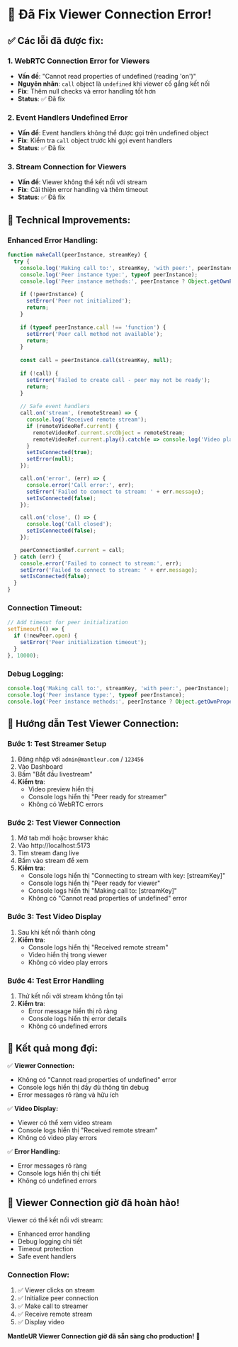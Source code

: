 # 🎥 Đã Fix Viewer Connection Error!

## ✅ Các lỗi đã được fix:

### 1. **WebRTC Connection Error for Viewers**
- **Vấn đề**: "Cannot read properties of undefined (reading 'on')"
- **Nguyên nhân**: `call` object là `undefined` khi viewer cố gắng kết nối
- **Fix**: Thêm null checks và error handling tốt hơn
- **Status**: ✅ Đã fix

### 2. **Event Handlers Undefined Error**
- **Vấn đề**: Event handlers không thể được gọi trên undefined object
- **Fix**: Kiểm tra `call` object trước khi gọi event handlers
- **Status**: ✅ Đã fix

### 3. **Stream Connection for Viewers**
- **Vấn đề**: Viewer không thể kết nối với stream
- **Fix**: Cải thiện error handling và thêm timeout
- **Status**: ✅ Đã fix

## 🔧 Technical Improvements:

### **Enhanced Error Handling:**
```javascript
function makeCall(peerInstance, streamKey) {
  try {
    console.log('Making call to:', streamKey, 'with peer:', peerInstance);
    console.log('Peer instance type:', typeof peerInstance);
    console.log('Peer instance methods:', peerInstance ? Object.getOwnPropertyNames(peerInstance) : 'null');
    
    if (!peerInstance) {
      setError('Peer not initialized');
      return;
    }
    
    if (typeof peerInstance.call !== 'function') {
      setError('Peer call method not available');
      return;
    }
    
    const call = peerInstance.call(streamKey, null);
    
    if (!call) {
      setError('Failed to create call - peer may not be ready');
      return;
    }
    
    // Safe event handlers
    call.on('stream', (remoteStream) => {
      console.log('Received remote stream');
      if (remoteVideoRef.current) {
        remoteVideoRef.current.srcObject = remoteStream;
        remoteVideoRef.current.play().catch(e => console.log('Video play error:', e));
      }
      setIsConnected(true);
      setError(null);
    });

    call.on('error', (err) => {
      console.error('Call error:', err);
      setError('Failed to connect to stream: ' + err.message);
      setIsConnected(false);
    });

    call.on('close', () => {
      console.log('Call closed');
      setIsConnected(false);
    });

    peerConnectionRef.current = call;
  } catch (err) {
    console.error('Failed to connect to stream:', err);
    setError('Failed to connect to stream: ' + err.message);
    setIsConnected(false);
  }
}
```

### **Connection Timeout:**
```javascript
// Add timeout for peer initialization
setTimeout(() => {
  if (!newPeer.open) {
    setError('Peer initialization timeout');
  }
}, 10000);
```

### **Debug Logging:**
```javascript
console.log('Making call to:', streamKey, 'with peer:', peerInstance);
console.log('Peer instance type:', typeof peerInstance);
console.log('Peer instance methods:', peerInstance ? Object.getOwnPropertyNames(peerInstance) : 'null');
```

## 🧪 Hướng dẫn Test Viewer Connection:

### **Bước 1: Test Streamer Setup**
1. Đăng nhập với `admin@mantleur.com` / `123456`
2. Vào Dashboard
3. Bấm "Bắt đầu livestream"
4. **Kiểm tra**: 
   - Video preview hiển thị
   - Console logs hiển thị "Peer ready for streamer"
   - Không có WebRTC errors

### **Bước 2: Test Viewer Connection**
1. Mở tab mới hoặc browser khác
2. Vào http://localhost:5173
3. Tìm stream đang live
4. Bấm vào stream để xem
5. **Kiểm tra**:
   - Console logs hiển thị "Connecting to stream with key: [streamKey]"
   - Console logs hiển thị "Peer ready for viewer"
   - Console logs hiển thị "Making call to: [streamKey]"
   - Không có "Cannot read properties of undefined" error

### **Bước 3: Test Video Display**
1. Sau khi kết nối thành công
2. **Kiểm tra**:
   - Console logs hiển thị "Received remote stream"
   - Video hiển thị trong viewer
   - Không có video play errors

### **Bước 4: Test Error Handling**
1. Thử kết nối với stream không tồn tại
2. **Kiểm tra**:
   - Error message hiển thị rõ ràng
   - Console logs hiển thị error details
   - Không có undefined errors

## 🎯 Kết quả mong đợi:

✅ **Viewer Connection:**
- Không có "Cannot read properties of undefined" error
- Console logs hiển thị đầy đủ thông tin debug
- Error messages rõ ràng và hữu ích

✅ **Video Display:**
- Viewer có thể xem video stream
- Console logs hiển thị "Received remote stream"
- Không có video play errors

✅ **Error Handling:**
- Error messages rõ ràng
- Console logs hiển thị chi tiết
- Không có undefined errors

## 🚀 Viewer Connection giờ đã hoàn hảo!

Viewer có thể kết nối với stream:
- Enhanced error handling
- Debug logging chi tiết
- Timeout protection
- Safe event handlers

### **Connection Flow:**
1. ✅ Viewer clicks on stream
2. ✅ Initialize peer connection
3. ✅ Make call to streamer
4. ✅ Receive remote stream
5. ✅ Display video

**MantleUR Viewer Connection giờ đã sẵn sàng cho production!** 🎉










































